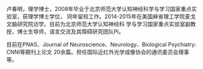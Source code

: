 卢春明，理学博士，2008年毕业于北京师范大学认知神经科学与学习国家重点实验室，获理学博士学位， 同年留校工作。2014-2015年在美国麻省理工学院麦戈文脑研究院访学。目前为北京师范大学认知神经科 学与学习国家重点实验室副教授，博士生导师，语言交流及其障碍研究团队PI。

目前在PNAS、Journal of Neuroscience、Neurology、Biological Psychiatry: CNNI等期刊上论文 20余篇。担任国际近红外光学成像协会的通讯委员会理事等。